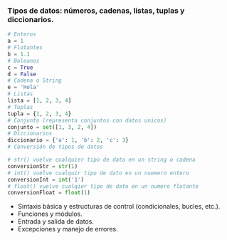 ### Tipos de datos: números, cadenas, listas, tuplas y diccionarios.
```python
# Enteros
a = 1
# Flotantes
b = 1.1
# Boleanos
c = True
d = False
# Cadena o String
e = 'Hola'
# Listas
lista = [1, 2, 3, 4]
# Tuplas
tupla = {1, 2, 3, 4}
# Conjunto (representa conjuntos con datos unicos)
conjunto = set([1, 3, 2, 4])
# Diccionarios
diccionario = {'a': 1, 'b': 2, 'c': 3}
# Conversión de tipos de datos

# str() vuelve cualquier tipo de dato en un string o cadena
conversionStr = str(1)
# int() vuelve cualquir tipo de dato en un nuemero entero
conversionInt = int('1')
# float() vuelve cualqier tipo de dato en un numero flotante
conversionFloat = float(1)
```


- Sintaxis básica y estructuras de control (condicionales, bucles, etc.).
- Funciones y módulos.
- Entrada y salida de datos.
- Excepciones y manejo de errores.